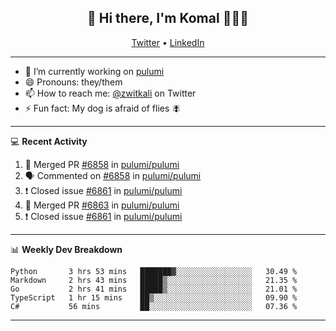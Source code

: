 <h2 align="center"> 👋 Hi there, I'm Komal 🧑🏾‍💻 </h2>
<p align="center">
    <a href="https://twitter.com/zwitkali">Twitter</a> •
    <a href="https://www.linkedin.com/in/komal-ali/">LinkedIn</a>
</p>

--------

- 🔭 I’m currently working on [pulumi](https://github.com/pulumi/pulumi)
- 😄 Pronouns: they/them
- 📫 How to reach me: [@zwitkali](https://twitter.com/zwitkali) on Twitter
- ⚡ Fun fact: My dog is afraid of flies 🪰

--------
💻 **Recent Activity**

<!--START_SECTION:activity-->
1. 🎉 Merged PR [#6858](https://github.com/pulumi/pulumi/pull/6858) in [pulumi/pulumi](https://github.com/pulumi/pulumi)
2. 🗣 Commented on [#6858](https://github.com/pulumi/pulumi/issues/6858) in [pulumi/pulumi](https://github.com/pulumi/pulumi)
3. ❗️ Closed issue [#6861](https://github.com/pulumi/pulumi/issues/6861) in [pulumi/pulumi](https://github.com/pulumi/pulumi)
4. 🎉 Merged PR [#6863](https://github.com/pulumi/pulumi/pull/6863) in [pulumi/pulumi](https://github.com/pulumi/pulumi)
5. ❗️ Closed issue [#6861](https://github.com/pulumi/pulumi/issues/6861) in [pulumi/pulumi](https://github.com/pulumi/pulumi)
<!--END_SECTION:activity-->

--------

📊 **Weekly Dev Breakdown**
<!--START_SECTION:waka-->
```text
Python       3 hrs 53 mins   ███████▓░░░░░░░░░░░░░░░░░   30.49 % 
Markdown     2 hrs 43 mins   █████▒░░░░░░░░░░░░░░░░░░░   21.35 % 
Go           2 hrs 41 mins   █████▒░░░░░░░░░░░░░░░░░░░   21.01 % 
TypeScript   1 hr 15 mins    ██▒░░░░░░░░░░░░░░░░░░░░░░   09.90 % 
C#           56 mins         ██░░░░░░░░░░░░░░░░░░░░░░░   07.36 % 
```
<!--END_SECTION:waka-->

--------